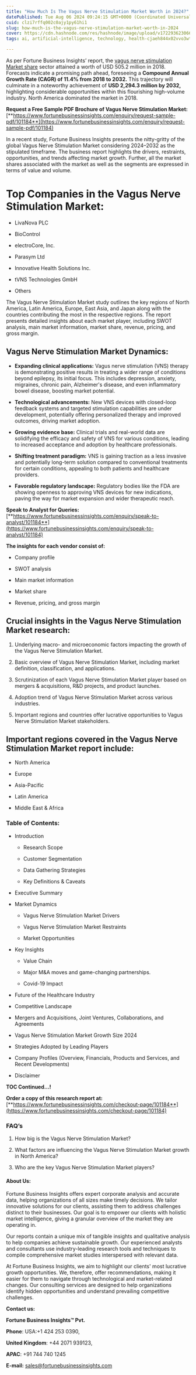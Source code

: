```yaml
---
title: "How Much Is The Vagus Nerve Stimulation Market Worth in 2024?"
datePublished: Tue Aug 06 2024 09:24:15 GMT+0000 (Coordinated Universal Time)
cuid: clzi7rffq002c0ajy1py61hi1
slug: how-much-is-the-vagus-nerve-stimulation-market-worth-in-2024
cover: https://cdn.hashnode.com/res/hashnode/image/upload/v1722936230666/6e90dd0f-2643-49ca-985d-21b3812637d0.png
tags: ai, artificial-intelligence, technology, health-cjaeh844x02vvo3wtj5r2s75q, healthcare

---
```


As per Fortune Business Insights’ report, the [vagus nerve stimulation Market share](https://www.fortunebusinessinsights.com/industry-reports/vagus-nerve-stimulation-vns-market-101184) sector attained a worth of USD 505.2 million in 2018. Forecasts indicate a promising path ahead, foreseeing a **Compound Annual Growth Rate (CAGR) of 11.4% from 2018 to 2032.** This trajectory will culminate in a noteworthy achievement of **USD 2,294.3 million by 2032,** highlighting considerable opportunities within this flourishing high-volume industry. North America dominated the market in 2018.

**Request a Free Sample PDF Brochure of Vagus Nerve Stimulation Market:** [**https://www.fortunebusinessinsights.com/enquiry/request-sample-pdf/101184**](https://www.fortunebusinessinsights.com/enquiry/request-sample-pdf/101184)

In a recent study, Fortune Business Insights presents the nitty-gritty of the global Vagus Nerve Stimulation Market considering 2024–2032 as the stipulated timeframe. The business report highlights the drivers, restraints, opportunities, and trends affecting market growth. Further, all the market shares associated with the market as well as the segments are expressed in terms of value and volume.

# **Top Companies in the Vagus Nerve Stimulation Market:**

* LivaNova PLC
    
* BioControl
    
* electroCore, Inc.
    
* Parasym Ltd
    
* Innovative Health Solutions Inc.
    
* tVNS Technologies GmbH
    
* Others
    

The Vagus Nerve Stimulation Market study outlines the key regions of North America, Latin America, Europe, East Asia, and Japan along with the countries contributing the most in the respective regions. The report presents detailed insights about each market player, including SWOT analysis, main market information, market share, revenue, pricing, and gross margin.

## Vagus Nerve Stimulation Market **Dynamics**:

* **Expanding clinical applications:** Vagus nerve stimulation (VNS) therapy is demonstrating positive results in treating a wider range of conditions beyond epilepsy, its initial focus. This includes depression, anxiety, migraines, chronic pain, Alzheimer's disease, and even inflammatory bowel disease, boosting market potential.
    
* **Technological advancements:** New VNS devices with closed-loop feedback systems and targeted stimulation capabilities are under development, potentially offering personalized therapy and improved outcomes, driving market adoption.
    
* **Growing evidence base:** Clinical trials and real-world data are solidifying the efficacy and safety of VNS for various conditions, leading to increased acceptance and adoption by healthcare professionals.
    
* **Shifting treatment paradigm:** VNS is gaining traction as a less invasive and potentially long-term solution compared to conventional treatments for certain conditions, appealing to both patients and healthcare providers.
    
* **Favorable regulatory landscape:** Regulatory bodies like the FDA are showing openness to approving VNS devices for new indications, paving the way for market expansion and wider therapeutic reach.
    

**Speak to Analyst for Queries:** [**https://www.fortunebusinessinsights.com/enquiry/speak-to-analyst/101184**](https://www.fortunebusinessinsights.com/enquiry/speak-to-analyst/101184)

**The insights for each vendor consist of:**

* Company profile
    
* SWOT analysis
    
* Main market information
    
* Market share
    
* Revenue, pricing, and gross margin
    

## **Crucial insights in the Vagus Nerve Stimulation Market research:**

1. Underlying macro- and microeconomic factors impacting the growth of the Vagus Nerve Stimulation Market.
    
2. Basic overview of Vagus Nerve Stimulation Market, including market definition, classification, and applications.
    
3. Scrutinization of each Vagus Nerve Stimulation Market player based on mergers & acquisitions, R&D projects, and product launches.
    
4. Adoption trend of Vagus Nerve Stimulation Market across various industries.
    
5. Important regions and countries offer lucrative opportunities to Vagus Nerve Stimulation Market stakeholders.
    

## **Important regions covered in the Vagus Nerve Stimulation Market report include:**

* North America
    
* Europe
    
* Asia-Pacific
    
* Latin America
    
* Middle East & Africa
    

### **Table of Contents:**

* Introduction
    
    * Research Scope
        
    * Customer Segmentation
        
    * Data Gathering Strategies
        
    * Key Definitions & Caveats
        
* Executive Summary
    
* Market Dynamics
    
    * Vagus Nerve Stimulation Market Drivers
        
    * Vagus Nerve Stimulation Market Restraints
        
    * Market Opportunities
        
* Key Insights
    
    * Value Chain
        
    * Major M&A moves and game-changing partnerships.
        
    * Covid-19 Impact
        
* Future of the Healthcare Industry
    
* Competitive Landscape
    
* Mergers and Acquisitions, Joint Ventures, Collaborations, and Agreements
    
* Vagus Nerve Stimulation Market Growth Size 2024
    
* Strategies Adopted by Leading Players
    
* Company Profiles (Overview, Financials, Products and Services, and Recent Developments)
    
* Disclaimer
    

**TOC Continued…!**

**Order a copy of this research report at:** [**https://www.fortunebusinessinsights.com/checkout-page/101184**](https://www.fortunebusinessinsights.com/checkout-page/101184)

### **FAQ’s**

1. How big is the Vagus Nerve Stimulation Market?
    
2. What factors are influencing the Vagus Nerve Stimulation Market growth in North America?
    
3. Who are the key Vagus Nerve Stimulation Market players?
    

#### **About Us:**

Fortune Business Insights offers expert corporate analysis and accurate data, helping organizations of all sizes make timely decisions. We tailor innovative solutions for our clients, assisting them to address challenges distinct to their businesses. Our goal is to empower our clients with holistic market intelligence, giving a granular overview of the market they are operating in.

Our reports contain a unique mix of tangible insights and qualitative analysis to help companies achieve sustainable growth. Our experienced analysts and consultants use industry-leading research tools and techniques to compile comprehensive market studies interspersed with relevant data.

At Fortune Business Insights, we aim to highlight our clients' most lucrative growth opportunities. We, therefore, offer recommendations, making it easier for them to navigate through technological and market-related changes. Our consulting services are designed to help organizations identify hidden opportunities and understand prevailing competitive challenges.

**Contact us:**

**Fortune Business Insights™ Pvt.**

**Phone**: USA:+1 424 253 0390,

**United Kingdom**: +44 2071 939123,

**APAC**: +91 744 740 1245

**E-mail:** [sales@fortunebusinessinsights.com](mailto:sales@fortunebusinessinsights.com)